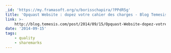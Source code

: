 ```yaml
---
_id: 'https://my.framasoft.org/u/borisschapira/?PPdR5g'
title: 'Opquast Website : dopez votre cahier des charges - Blog Temesis'
link: >-
    http://blog.temesis.com/post/2014/09/15/Opquast-Website-dopez-votre-cahier-des-charges
date: '2014-09-15'
tags:
    - quality
    - sharemarks
---
```


<div class="markdown"><p></p></div>
